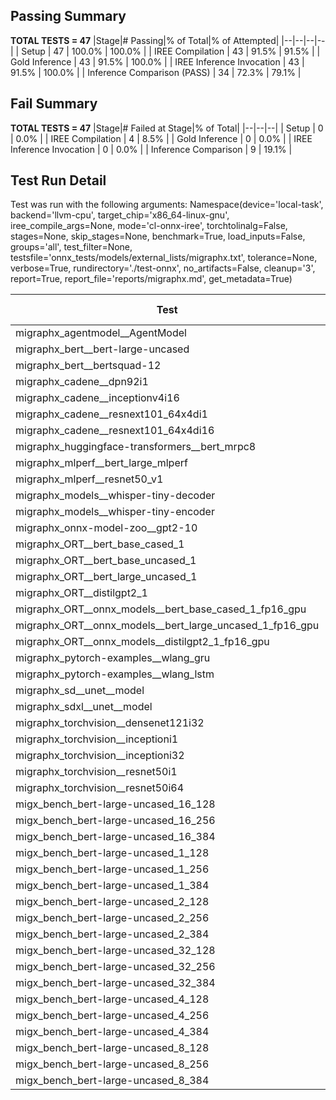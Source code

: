## Passing Summary

**TOTAL TESTS = 47**
|Stage|# Passing|% of Total|% of Attempted|
|--|--|--|--|
| Setup | 47 | 100.0% | 100.0% |
| IREE Compilation | 43 | 91.5% | 91.5% |
| Gold Inference | 43 | 91.5% | 100.0% |
| IREE Inference Invocation | 43 | 91.5% | 100.0% |
| Inference Comparison (PASS) | 34 | 72.3% | 79.1% |
## Fail Summary

**TOTAL TESTS = 47**
|Stage|# Failed at Stage|% of Total|
|--|--|--|
| Setup | 0 | 0.0% |
| IREE Compilation | 4 | 8.5% |
| Gold Inference | 0 | 0.0% |
| IREE Inference Invocation | 0 | 0.0% |
| Inference Comparison | 9 | 19.1% |
## Test Run Detail
Test was run with the following arguments:
Namespace(device='local-task', backend='llvm-cpu', target_chip='x86_64-linux-gnu', iree_compile_args=None, mode='cl-onnx-iree', torchtolinalg=False, stages=None, skip_stages=None, benchmark=True, load_inputs=False, groups='all', test_filter=None, testsfile='onnx_tests/models/external_lists/migraphx.txt', tolerance=None, verbose=True, rundirectory='./test-onnx', no_artifacts=False, cleanup='3', report=True, report_file='reports/migraphx.md', get_metadata=True)

| Test | Exit Status | Mean Benchmark Time (ms) | Notes |
|--|--|--|--|
| migraphx_agentmodel__AgentModel | Numerics | 1.4694097141424816 | |
| migraphx_bert__bert-large-uncased | PASS | 383.2235913723707 | |
| migraphx_bert__bertsquad-12 | compilation | None | |
| migraphx_cadene__dpn92i1 | PASS | 179.6936703224977 | |
| migraphx_cadene__inceptionv4i16 | PASS | 5536.544058471918 | |
| migraphx_cadene__resnext101_64x4di1 | PASS | 332.94599006573355 | |
| migraphx_cadene__resnext101_64x4di16 | PASS | 5494.114960233371 | |
| migraphx_huggingface-transformers__bert_mrpc8 | PASS | 400.4678347458442 | |
| migraphx_mlperf__bert_large_mlperf | Numerics | 422.8954625626405 | |
| migraphx_mlperf__resnet50_v1 | PASS | 99.29543414286202 | |
| migraphx_models__whisper-tiny-decoder | PASS | 34.350781036274775 | |
| migraphx_models__whisper-tiny-encoder | Numerics | 177.94640082865953 | |
| migraphx_onnx-model-zoo__gpt2-10 | compilation | None | |
| migraphx_ORT__bert_base_cased_1 | PASS | 95.08508727664037 | |
| migraphx_ORT__bert_base_uncased_1 | PASS | 85.49858470048224 | |
| migraphx_ORT__bert_large_uncased_1 | PASS | 254.99253637260858 | |
| migraphx_ORT__distilgpt2_1 | Numerics | 31.5038521328698 | |
| migraphx_ORT__onnx_models__bert_base_cased_1_fp16_gpu | Numerics | 316.2643528646893 | |
| migraphx_ORT__onnx_models__bert_large_uncased_1_fp16_gpu | Numerics | 251.3779060294231 | |
| migraphx_ORT__onnx_models__distilgpt2_1_fp16_gpu | Numerics | 39.95336026505187 | |
| migraphx_pytorch-examples__wlang_gru | PASS | 89.11298781081483 | |
| migraphx_pytorch-examples__wlang_lstm | PASS | 40.12883654623119 | |
| migraphx_sd__unet__model | import_model | None | |
| migraphx_sdxl__unet__model | import_model | None | |
| migraphx_torchvision__densenet121i32 | PASS | 1460.0443914532661 | |
| migraphx_torchvision__inceptioni1 | PASS | 211.67730757345757 | |
| migraphx_torchvision__inceptioni32 | PASS | 5680.595035354297 | |
| migraphx_torchvision__resnet50i1 | PASS | 104.4427181283633 | |
| migraphx_torchvision__resnet50i64 | PASS | 5448.626854767402 | |
| migx_bench_bert-large-uncased_16_128 | PASS | 2539.2707735300064 | |
| migx_bench_bert-large-uncased_16_256 | PASS | 4374.17326743404 | |
| migx_bench_bert-large-uncased_16_384 | Numerics | 5938.0421961347265 | |
| migx_bench_bert-large-uncased_1_128 | PASS | 171.27516958862543 | |
| migx_bench_bert-large-uncased_1_256 | PASS | 274.7338327268759 | |
| migx_bench_bert-large-uncased_1_384 | PASS | 382.336833824714 | |
| migx_bench_bert-large-uncased_2_128 | PASS | 413.3772471298774 | |
| migx_bench_bert-large-uncased_2_256 | PASS | 654.5838316281636 | |
| migx_bench_bert-large-uncased_2_384 | PASS | 863.0398847162724 | |
| migx_bench_bert-large-uncased_32_128 | PASS | 5479.547239840031 | |
| migx_bench_bert-large-uncased_32_256 | PASS | 8957.889029135305 | |
| migx_bench_bert-large-uncased_32_384 | Numerics | 12253.003526479006 | |
| migx_bench_bert-large-uncased_4_128 | PASS | 732.1593873202801 | |
| migx_bench_bert-large-uncased_4_256 | PASS | 1129.2089348038037 | |
| migx_bench_bert-large-uncased_4_384 | PASS | 1680.810881157716 | |
| migx_bench_bert-large-uncased_8_128 | PASS | 1339.8557640612125 | |
| migx_bench_bert-large-uncased_8_256 | PASS | 2104.6647876501083 | |
| migx_bench_bert-large-uncased_8_384 | PASS | 3222.4395920832953 | |
